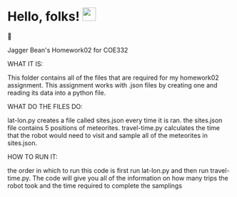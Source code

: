 # Hello, folks! <img src="https://raw.githubusercontent.com/MartinHeinz/MartinHeinz/master/wave.gif" width="30px">

:wave:


Jagger Bean's Homework02 for COE332


WHAT IT IS:

This folder contains all of the files that are required for my homework02 assignment.
This assignment works with .json files by creating one and reading its data into a python file.


WHAT DO THE FILES DO:

lat-lon.py creates a file called sites.json every time it is ran.
the sites.json file contains 5 positions of meteorites.
travel-time.py calculates the time that the robot would need to visit and sample all of the meteorites in sites.json.


HOW TO RUN IT:

the order in which to run this code is first run lat-lon.py and then run travel-time.py.
The code will give you all of the information on how many trips the robot took and the time required to complete the samplings


